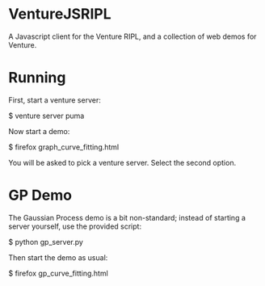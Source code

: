 VentureJSRIPL
=============

A Javascript client for the Venture RIPL, and a collection of web demos for Venture.

Running
=======

First, start a venture server:

  $ venture server puma

Now start a demo:

  $ firefox graph_curve_fitting.html
  
You will be asked to pick a venture server. Select the second option.

GP Demo
=======

The Gaussian Process demo is a bit non-standard; instead of starting a server yourself, use the provided script:

  $ python gp_server.py

Then start the demo as usual:

  $ firefox gp_curve_fitting.html
